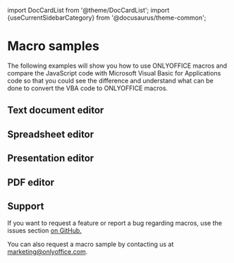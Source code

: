 import DocCardList from '@theme/DocCardList';
import {useCurrentSidebarCategory} from '@docusaurus/theme-common';

# Macro samples

The following examples will show you how to use ONLYOFFICE macros and compare the JavaScript code with Microsoft Visual Basic for Applications code so that you could see the difference and understand what can be done to convert the VBA code to ONLYOFFICE macros.

## Text document editor

<DocCardList items={[...[...useCurrentSidebarCategory().items[0].items]]} />

## Spreadsheet editor

<DocCardList items={[...[...useCurrentSidebarCategory().items[1].items]]} />

## Presentation editor

<DocCardList items={[...[...useCurrentSidebarCategory().items[2].items]]} />

## PDF editor

<DocCardList items={[...[...useCurrentSidebarCategory().items[3].items]]} />

## Support

If you want to request a feature or report a bug regarding macros, use the issues section [on GitHub.](https://github.com/ONLYOFFICE/plugin-macros/issues)

You can also request a macro sample by contacting us at [marketing@onlyoffice.com](mailto:marketing@onlyoffice.com).
